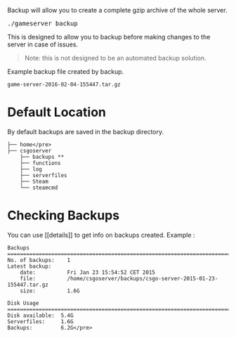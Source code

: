Backup will allow you to create a complete gzip archive of the whole server.

<pre>./gameserver backup</pre>
This is designed to allow you to backup before making changes to the server in case of issues.

> Note: this is not designed to be an automated backup solution.

Example backup file created by backup.

    game-server-2016-02-04-155447.tar.gz

# Default Location

By default backups are saved in the backup directory.

    ├── home</pre>
    ├── csgoserver 
        ├── backups **       
        ├── functions       
        ├── log       
        ├── serverfiles      
        ├── Steam       
        └── steamcmd

# Checking Backups

You can use [[details]] to get info on backups created. Example : 

    Backups
    ===============================================================================
    No. of backups:    1
    Latest backup:
        date:          Fri Jan 23 15:54:52 CET 2015
        file:          /home/csgoserver/backups/csgo-server-2015-01-23-155447.tar.gz
        size:          1.6G
    
    Disk Usage
    ===============================================================================
    Disk available:  5.4G
    Serverfiles:     1.6G
    Backups:         6.2G</pre>